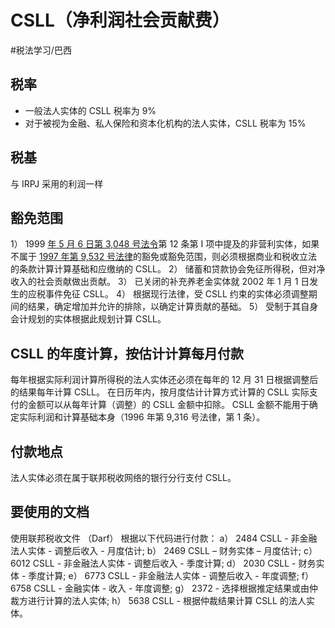 # CSLL（净利润社会贡献费）
#税法学习/巴西
## 税率
* 一般法人实体的 CSLL 税率为 9% 
* 对于被视为金融、私人保险和资本化机构的法人实体，CSLL 税率为 15% 
## 税基
与 IRPJ 采用的利润一样
## 豁免范围
1） 1999 [年 5 月 6 日第 3,048 号法令](http://www.planalto.gov.br/ccivil_03/Leis/LCP/Lcp105.htm)第 12 条第 I 项中提及的非营利实体，如果不属于 [1997 年第 9,532 号法律](http://www.planalto.gov.br/ccivil_03/Leis/L9532.htm)的豁免或豁免范围，则必须根据商业和税收立法的条款计算计算基础和应缴纳的 CSLL。
2） 储蓄和贷款协会免征所得税，但对净收入的社会贡献做出贡献。
3） 已关闭的补充养老金实体就 2002 年 1 月 1 日发生的应税事件免征 CSLL。
4） 根据现行法律，受 CSLL 约束的实体必须调整期间的结果，确定增加并允许的排除，以确定计算贡献的基础。
5） 受制于其自身会计规划的实体根据此规划计算 CSLL。
## CSLL 的年度计算，按估计计算每月付款
每年根据实际利润计算所得税的法人实体还必须在每年的 12 月 31 日根据调整后的结果每年计算 CSLL。
在日历年内，按月度估计计算方式计算的 CSLL 实际支付的金额可以从每年计算（调整）的 CSLL 金额中扣除。
CSLL 金额不能用于确定实际利润和计算基础本身（1996 年第 9,316 号法律，第 1 条）。
## 付款地点
法人实体必须在属于联邦税收网络的银行分行支付 CSLL。
## 要使用的文档
使用联邦税收文件 （Darf） 根据以下代码进行付款：
a） 2484 CSLL - 非金融法人实体 - 调整后收入 - 月度估计;
b） 2469 CSLL – 财务实体 – 月度估计;
c） 6012 CSLL - 非金融法人实体 - 调整后收入 - 季度计算;
d） 2030 CSLL - 财务实体 - 季度计算;
e） 6773 CSLL - 非金融法人实体 - 调整后收入 - 年度调整;
f） 6758 CSLL - 金融实体 - 收入 - 年度调整;
g） 2372 - 选择根据推定结果或由仲裁方进行计算的法人实体;
h） 5638 CSLL - 根据仲裁结果计算 CSLL 的法人实体。